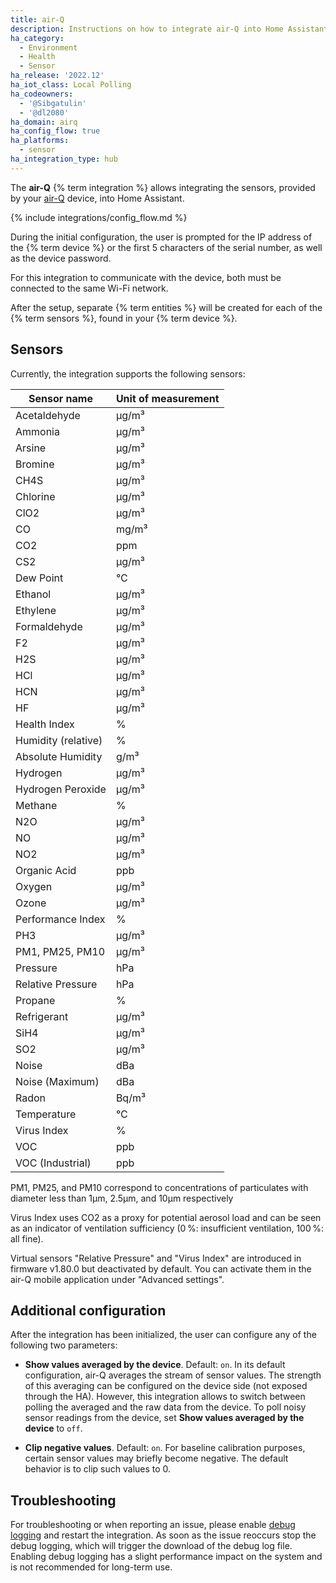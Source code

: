 ```yaml
---
title: air-Q
description: Instructions on how to integrate air-Q into Home Assistant
ha_category:
  - Environment
  - Health
  - Sensor
ha_release: '2022.12'
ha_iot_class: Local Polling
ha_codeowners:
  - '@Sibgatulin'
  - '@dl2080'
ha_domain: airq
ha_config_flow: true
ha_platforms:
  - sensor
ha_integration_type: hub
---
```


The **air-Q** {% term integration %} allows integrating the sensors, provided by your [air-Q](https://www.air-q.com/) device, into Home Assistant.

{% include integrations/config_flow.md %}

During the initial configuration, the user is prompted for the IP address of the {% term device %} or the first 5 characters of the serial number, as well as the device password.


For this integration to communicate with the device, both must be connected to the same Wi-Fi network.

After the setup, separate {% term entities %} will be created for each of the {% term sensors %}, found in your {% term device %}.

## Sensors

Currently, the integration supports the following sensors:

| Sensor name          | Unit of measurement |
|----------------------|---------------------|
| Acetaldehyde         | µg/m³               |
| Ammonia              | µg/m³               |
| Arsine               | µg/m³               |
| Bromine              | µg/m³               |
| CH4S                 | µg/m³               |
| Chlorine             | µg/m³               |
| ClO2                 | µg/m³               |
| CO                   | mg/m³               |
| CO2                  | ppm                 |
| CS2                  | µg/m³               |
| Dew Point            | °C                  |
| Ethanol              | µg/m³               |
| Ethylene             | µg/m³               |
| Formaldehyde         | µg/m³               |
| F2                   | µg/m³               |
| H2S                  | µg/m³               |
| HCl                  | µg/m³               |
| HCN                  | µg/m³               |
| HF                   | µg/m³               |
| Health Index         | %                   |
| Humidity (relative)  | %                   |
| Absolute Humidity    | g/m³                |
| Hydrogen             | µg/m³               |
| Hydrogen Peroxide    | µg/m³               |
| Methane              | %                   |
| N2O                  | µg/m³               |
| NO                   | µg/m³               |
| NO2                  | µg/m³               |
| Organic Acid         | ppb                 |
| Oxygen               | µg/m³               |
| Ozone                | µg/m³               |
| Performance Index    | %                   |
| PH3                  | µg/m³               |
| PM1, PM25, PM10      | µg/m³               |
| Pressure             | hPa                 |
| Relative Pressure    | hPa                 |
| Propane              | %                   |
| Refrigerant          | µg/m³               |
| SiH4                 | µg/m³               |
| SO2                  | µg/m³               |
| Noise                | dBa                 |
| Noise (Maximum)      | dBa                 |
| Radon                | Bq/m³               |
| Temperature          | °C                  |
| Virus Index          | %                   |
| VOC                  | ppb                 |
| VOC (Industrial)     | ppb                 |

PM1, PM25, and PM10 correspond to concentrations of particulates with diameter less than 1µm, 2.5µm, and 10µm respectively

Virus Index uses CO2 as a proxy for potential aerosol load and can be seen as an indicator of ventilation sufficiency (0 %: insufficient ventilation, 100 %: all fine).

Virtual sensors "Relative Pressure" and "Virus Index" are introduced in firmware v1.80.0 but deactivated by default. You can activate them in the air-Q mobile application under "Advanced settings".

## Additional configuration

After the integration has been initialized, the user can configure any of the following two parameters:

- **Show values averaged by the device**. Default: `on`. In its default configuration, air-Q averages the stream of sensor values. The strength of this averaging can be configured on the device side (not exposed through the HA). However, this integration allows to switch between polling the averaged and the raw data from the device. To poll noisy sensor readings from the device, set **Show values averaged by the device** to `off`.

- **Clip negative values**. Default: `on`. For baseline calibration purposes, certain sensor values may briefly become negative. The default behavior is to clip such values to 0.

## Troubleshooting

For troubleshooting or when reporting an issue, please enable [debug logging](/docs/configuration/troubleshooting/#debug-logs-and-diagnostics) and restart the integration. As soon as the issue reoccurs stop the debug logging, which will trigger the download of the debug log file.
Enabling debug logging has a slight performance impact on the system and is not recommended for long-term use.
